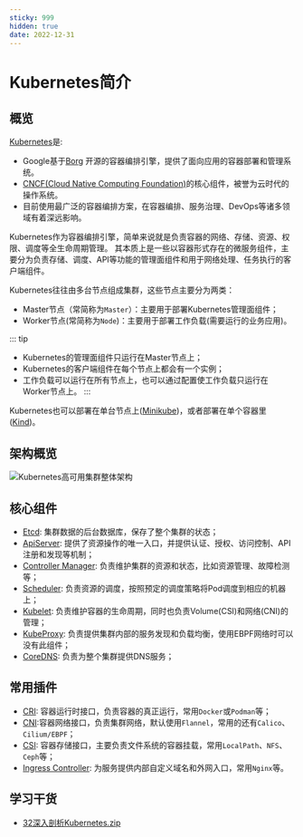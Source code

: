 ```yaml
---
sticky: 999
hidden: true
date: 2022-12-31
---
```


# Kubernetes简介

## 概览

[Kubernetes](https://kubernetes.io/zh-cn/docs/home/)是:
- Google基于[Borg](https://research.google/pubs/pub43438/) 开源的容器编排引擎，提供了面向应用的容器部署和管理系统。
- [CNCF(Cloud Native Computing Foundation)](https://www.cncf.io/)的核心组件，被誉为云时代的操作系统。
- 目前使用最广泛的容器编排方案，在容器编排、服务治理、DevOps等诸多领域有着深远影响。

Kubernetes作为容器编排引擎，简单来说就是负责容器的网络、存储、资源、权限、调度等全生命周期管理。
其本质上是一些以容器形式存在的微服务组件，主要分为负责存储、调度、API等功能的管理面组件和用于网络处理、任务执行的客户端组件。

Kubernetes往往由多台节点组成集群，这些节点主要分为两类：
- Master节点（常简称为`Master`）：主要用于部署Kubernetes管理面组件；
- Worker节点(常简称为`Node`)：主要用于部署工作负载(需要运行的业务应用)。

::: tip
- Kubernetes的管理面组件只运行在Master节点上；
- Kubernetes的客户端组件在每个节点上都会有一个实例；
- 工作负载可以运行在所有节点上，也可以通过配置使工作负载只运行在Worker节点上。
:::

Kubernetes也可以部署在单台节点上([Minikube](./installation/minikube.md))，或者部署在单个容器里([Kind](https://kind.sigs.k8s.io/))。

## 架构概览

![Kubernetes高可用集群整体架构](/images/kubernetes/kubernetes-high-level-component-archtecture.jpeg)


## 核心组件

- [Etcd](https://kubernetes.io/zh-cn/docs/concepts/overview/components/#etcd): 集群数据的后台数据库，保存了整个集群的状态；
- [ApiServer](https://kubernetes.io/zh-cn/docs/concepts/overview/components/#kube-apiserver): 提供了资源操作的唯一入口，并提供认证、授权、访问控制、API 注册和发现等机制；
- [Controller Manager](https://kubernetes.io/zh-cn/docs/concepts/overview/components/#kube-controller-manager): 负责维护集群的资源和状态，比如资源管理、故障检测等；
- [Scheduler](https://kubernetes.io/zh-cn/docs/concepts/overview/components/#kube-scheduler): 负责资源的调度，按照预定的调度策略将Pod调度到相应的机器上；
- [Kubelet](https://kubernetes.io/zh-cn/docs/concepts/overview/components/#kubelet): 负责维护容器的生命周期，同时也负责Volume(CSI)和网络(CNI)的管理；
- [KubeProxy](https://kubernetes.io/zh-cn/docs/concepts/overview/components/#kube-proxy): 负责提供集群内部的服务发现和负载均衡，使用EBPF网络时可以没有此组件；
- [CoreDNS](https://kubernetes.io/zh-cn/docs/concepts/overview/components/#dns): 负责为整个集群提供DNS服务；

## 常用插件
- [CRI](https://kubernetes.io/zh-cn/docs/concepts/architecture/cri/): 容器运行时接口，负责容器的真正运行，常用`Docker`或`Podman`等；
- [CNI](https://kubernetes.io/zh-cn/docs/concepts/cluster-administration/networking/):容器网络接口，负责集群网络，默认使用`Flannel`，常用的还有`Calico`、`Cilium/EBPF`；
- [CSI](https://kubernetes-csi.github.io/docs/): 容器存储接口，主要负责文件系统的容器挂载，常用`LocalPath`、`NFS`、`Ceph`等；
- [Ingress Controller](https://kubernetes.io/zh-cn/docs/concepts/services-networking/ingress-controllers/): 为服务提供内部自定义域名和外网入口，常用`Nginx`等。

## 学习干货

- [32深入剖析Kubernetes.zip](/downloads/kubernetes/32-dinglei-study-kubernetes.zip)